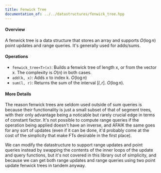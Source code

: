 ```yaml
---
title: Fenwick Tree
documentation_of: ../../datastructures/fenwick_tree.hpp
---
```


#### Overview

A fenwick tree is a data structure that stores an array and supports $O(\log{n})$ point updates and range queries. It's generally used for adds/sums.

#### Operations

* `fenwick_tree<T>(x)`: Builds a fenwick tree of length x, or from the vector x. The complexity is $O(n)$ in both cases.
* `add(k, x)`: Adds x to index k. $O(\log{n})$
* `sum(l, r)`: Returns the sum of the interval $[l, r]$. $O(\log{n})$.

#### More Details

The reason fenwick trees are seldom used outside of sum queries is because their functionality is just a small subset of that of segment trees, with their only advantage being a noticable but rarely crucial edge in terms of constant factor. It's not possible to compute range queries if the operation being applied doesn't have an inverse, and AFAIK the same goes for any sort of updates (even if it can be done, it'd probably come at the cost of the simplicity that make FTs desirable in the first place).

We can modify the datastructure to support range updates and point queries instead by swapping the contents of the inner loops of the update and query functions, but it's not covered in this library out of simplicity, and because we can get both range updates and range queries using two point update fenwick trees in tandem anyway.